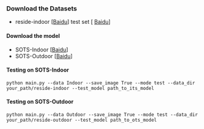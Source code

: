 ### Download the Datasets
- reside-indoor [[Baidu](https://pan.baidu.com/s/1Qk9VX3GLUrX8NRuV0xhv6Q?pwd=0uby)]
test set [ [Baidu](https://pan.baidu.com/s/1R6qWri7sG1hC_Ifj-H6DOQ?pwd=o5sk)]
#### Download the model 
- SOTS-Indoor [[Baidu](https://pan.baidu.com/s/1CE3gCp-3I8KCpB0rBw1SGQ?pwd=cisq)]
- SOTS-Outdoor [[Baidu](https://pan.baidu.com/s/18bsJOd7jZ-NF7CmAO0Q9ig?pwd=3iro)]
#### Testing on SOTS-Indoor
~~~
python main.py --data Indoor --save_image True --mode test --data_dir your_path/reside-indoor --test_model path_to_its_model
~~~
#### Testing on SOTS-Outdoor
~~~
python main.py --data Outdoor --save_image True --mode test --data_dir your_path/reside-outdoor --test_model path_to_ots_model
~~~
